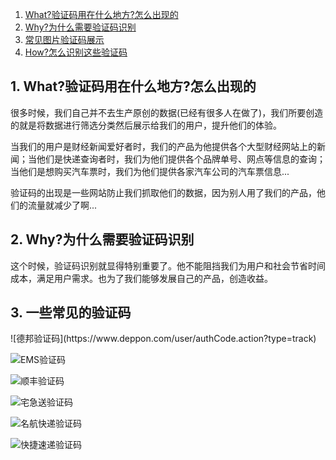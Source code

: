 1. [What?验证码用在什么地方?怎么出现的](#what)
2. [Why?为什么需要验证码识别](#why)
3. [常见图片验证码展示](#show)
4. [How?怎么识别这些验证码](#how)

<h2 id="what">1. What?验证码用在什么地方?怎么出现的</h2>
很多时候，我们自己并不去生产原创的数据(已经有很多人在做了)，我们所要创造的就是将数据进行筛选分类然后展示给我们的用户，提升他们的体验。

当我们的用户是财经新闻爱好者时，我们的产品为他提供各个大型财经网站上的新闻；当他们是快递查询者时，我们为他们提供各个品牌单号、网点等信息的查询；当他们是想购买汽车票时，我们为他们提供各家汽车公司的汽车票信息...

验证码的出现是一些网站防止我们抓取他们的数据，因为别人用了我们的产品，他们的流量就减少了啊...

<h2 id="why">2. Why?为什么需要验证码识别</h2>
这个时候，验证码识别就显得特别重要了。他不能阻挡我们为用户和社会节省时间成本，满足用户需求。也为了我们能够发展自己的产品，创造收益。

<h2 id="show">3. 一些常见的验证码</h2>
![德邦验证码](https://www.deppon.com/user/authCode.action?type=track)

![EMS验证码](http://www.ems.com.cn/ems/rand)

![顺丰验证码](https://i.sf-express.com/service/user/verifycode)

![宅急送验证码](http://www.zjs.com.cn/captcha.svl)

![名航快递验证码](http://www.cae.com.cn/webfunction/expressquery/ExpressQueryCode.aspx)

![快捷速递验证码](http://www.fastexpress.com.cn/randCodeImage)